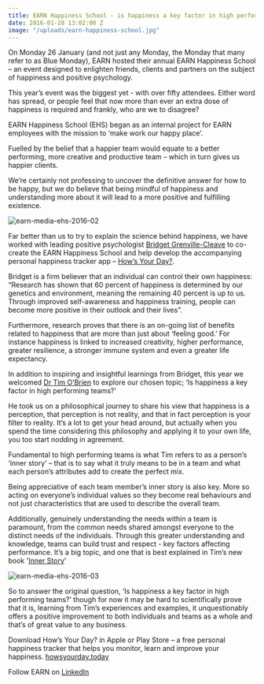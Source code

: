 ```yaml
---
title: EARN Happiness School - is happiness a key factor in high performing teams?
date: 2016-01-28 13:02:00 Z
image: "/uploads/earn-happiness-school.jpg"
---
```


On Monday 26 January (and not just any Monday, the Monday that many refer to as Blue Monday), EARN hosted their annual EARN Happiness School – an event designed to enlighten friends, clients and partners on the subject of happiness and positive psychology. 

This year’s event was the biggest yet - with over fifty attendees. Either word has spread, or people feel that now more than ever an extra dose of happiness is required and frankly, who are we to disagree? 

EARN Happiness School (EHS) began as an internal project for EARN employees with the mission to ‘make work our happy place’.

Fuelled by the belief that a happier team would equate to a better performing, more creative and productive team – which in turn gives us happier clients. 

We’re certainly not professing to uncover the definitive answer for how to be happy, but we do believe that being mindful of happiness and understanding more about it will lead to a more positive and fulfilling existence. 

![earn-media-ehs-2016-02](/assets/earn-media-ehs-2016-02.jpg)
 
Far better than us to try to explain the science behind happiness, we have worked with leading positive psychologist [Bridget Grenville-Cleave](https://twitter.com/bridgetgc) to co-create the EARN Happiness School and help develop the accompanying personal happiness tracker app – [How’s Your Day?](http://howsyourday.today/).

Bridget is a firm believer that an individual can control their own happiness: “Research has shown that 60 percent of happiness is determined by our genetics and environment, meaning the remaining 40 percent is up to us. Through improved self-awareness and happiness training, people can become more positive in their outlook and their lives”. 

Furthermore, research proves that there is an on-going list of benefits related to happiness that are more than just about ‘feeling good.’ For instance happiness is linked to increased creativity, higher performance, greater resilience, a stronger immune system and even a greater life expectancy. 

In addition to inspiring and insightful learnings from Bridget, this year we welcomed [Dr Tim O’Brien](https://twitter.com/doctob) to explore our chosen topic; ‘Is happiness a key factor in high performing teams?’ 

He took us on a philosophical journey to share his view that happiness is a perception, that perception is not reality, and that in fact perception is your filter to reality. It’s a lot to get your head around, but actually when you spend the time considering this philosophy and applying it to your own life, you too start nodding in agreement. 

Fundamental to high performing teams is what Tim refers to as a person’s  ‘inner story’ – that is to say what it truly means to be in a team and what each person’s attributes add to create the perfect mix. 

Being appreciative of each team member’s inner story is also key. More so acting on everyone’s individual values so they become real behaviours and not just characteristics that are used to describe the overall team. 

Additionally, genuinely understanding the needs within a team is paramount, from the common needs shared amongst everyone to the distinct needs of the individuals. Through this greater understanding and knowledge, teams can build trust and respect - key factors affecting performance. It’s a big topic, and one that is best explained in Tim’s new book '[Inner Story](http://www.amazon.co.uk/Inner-Story-Understand-Change-world/dp/1518820476/ref=sr_1_1?ie=UTF8&qid=1453907655&sr=8-1&keywords=inner+story)'

![earn-media-ehs-2016-03](/assets/earn-media-ehs-2016-03.jpg)
 
So to answer the original question, ‘Is happiness a key factor in high performing teams?’ though for now it may be hard to scientifically prove that it is, learning from Tim’s experiences and examples, it unquestionably offers a positive improvement to both individuals and teams as a whole and that’s of great value to any business.  

Download How’s Your Day? in Apple or Play Store – a free personal happiness tracker that helps you monitor, learn and improve your happiness. 
[howsyourday.today](http://howsyourday.today/)

Follow EARN on [LinkedIn](https://www.linkedin.com/company/earn-media-limited)
